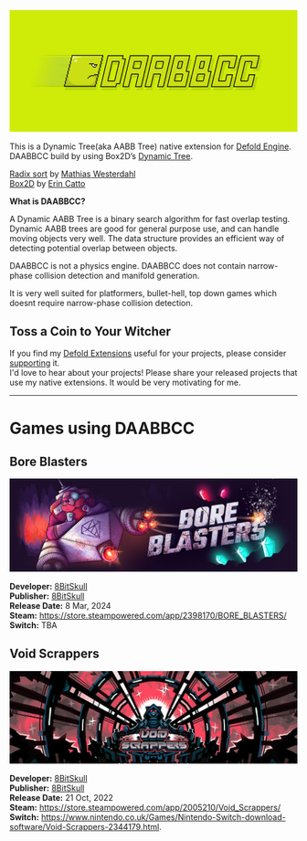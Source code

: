 
![DAABBCC](/.github/header830.png?raw=true)

This is a Dynamic Tree(aka AABB Tree) native extension for [Defold Engine](https://www.defold.com/).    
DAABBCC build by using Box2D’s [Dynamic Tree](https://github.com/erincatto/box2d/blob/main/src/dynamic_tree.c).  

[Radix sort](https://github.com/JCash/containers) by [Mathias Westerdahl](https://x.com/mwesterdahl76)  
[Box2D](https://github.com/erincatto/box2d) by  [Erin Catto](https://x.com/erin_catto)  


**What is DAABBCC?**

A Dynamic AABB Tree is a binary search algorithm for fast overlap testing. Dynamic AABB trees are good for general purpose use, and can handle moving objects very well. The data structure provides an efficient way of detecting potential overlap between objects.    

DAABBCC is not a physics engine. DAABBCC does not contain narrow-phase collision detection and manifold generation.

It is very well suited for platformers, bullet-hell, top down games which doesnt require narrow-phase collision detection.


## Toss a Coin to Your Witcher
If you find my [Defold Extensions](https://github.com/selimanac) useful for your projects, please consider [supporting](https://github.com/sponsors/selimanac) it.  
I'd love to hear about your projects! Please share your released projects that use my native extensions. It would be very motivating for me.


---

# Games using DAABBCC

## Bore Blasters

![Bore Blasters](/.github/boreblast.jpg?raw=true)

**Developer:** [8BitSkull](https://www.8bitskull.com/)  
**Publisher:** [8BitSkull](https://www.8bitskull.com/)   
**Release Date:** 8 Mar, 2024  
**Steam:** https://store.steampowered.com/app/2398170/BORE_BLASTERS/  
**Switch:** TBA


## Void Scrappers

![Void Scrappers](/.github/void_scrappers.jpg?raw=true)

**Developer:** [8BitSkull](https://www.8bitskull.com/)  
**Publisher:** [8BitSkull](https://www.8bitskull.com/)   
**Release Date:** 21 Oct, 2022  
**Steam:** https://store.steampowered.com/app/2005210/Void_Scrappers/  
**Switch:** https://www.nintendo.co.uk/Games/Nintendo-Switch-download-software/Void-Scrappers-2344179.html. 


